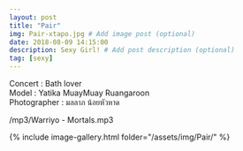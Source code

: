 ```yaml
---
layout: post
title: "Pair"
img: Pair-xtapo.jpg # Add image post (optional)
date: 2018-08-09 14:15:00
description: Sexy Girl! # Add post description (optional)
tag: [sexy]
---
```

Concert : Bath lover  
Model : Yatika MuayMuay Ruangaroon  
Photographer : มลลาภ น้อยหัวหาด            

/mp3/Warriyo - Mortals.mp3

{% include image-gallery.html folder="/assets/img/Pair/" %}
